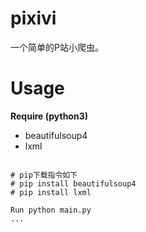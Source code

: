 # pixivi
一个简单的P站小爬虫。

# Usage

**Require (python3)**
* beautifulsoup4 
* lxml

```

# pip下载指令如下
# pip install beautifulsoup4
# pip install lxml

Run python main.py
...
